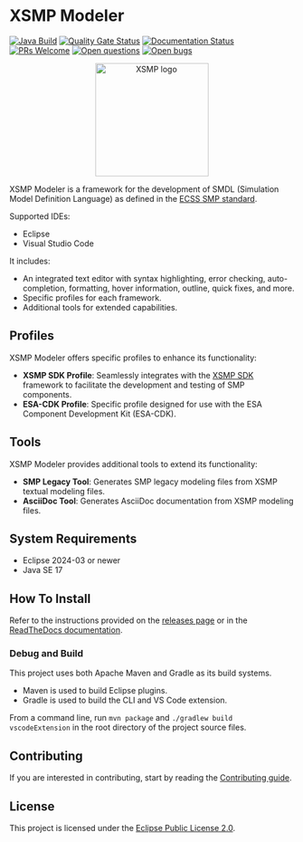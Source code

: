 # XSMP Modeler

[![Java Build](https://github.com/ThalesGroup/xsmp-modeler-core/actions/workflows/build.yml/badge.svg)](https://github.com/ThalesGroup/xsmp-modeler-core/actions/workflows/build.yml)
[![Quality Gate Status](https://sonarcloud.io/api/project_badges/measure?project=ThalesGroup_xsmp-modeler-core&metric=alert_status)](https://sonarcloud.io/summary/new_code?id=ThalesGroup_xsmp-modeler-core)
[![Documentation Status](https://readthedocs.org/projects/xsmp-modeler/badge/?version=latest)](https://xsmp-modeler.readthedocs.io/en/latest/?badge=latest)
[![PRs Welcome](https://img.shields.io/badge/PRs-welcome-brightgreen.svg?style=flat-curved)](https://github.com/ThalesGroup/xsmp-modeler-core/labels/help%20wanted)
[![Open questions](https://img.shields.io/badge/Open-questions-blue.svg?style=flat-curved)](https://github.com/ThalesGroup/xsmp-modeler-core/discussions)
[![Open bugs](https://img.shields.io/badge/Open-bugs-red.svg?style=flat-curved)](https://github.com/ThalesGroup/xsmp-modeler-core/labels/bug)

<p align="center">
    <picture>
      <source media="(prefers-color-scheme: dark)" width="200" srcset="https://github.com/ThalesGroup/xsmp-modeler-core/raw/main/docs/images/xsmp_logo_dark.svg">
      <source media="(prefers-color-scheme: light)" width="200" srcset="https://github.com/ThalesGroup/xsmp-modeler-core/raw/main/docs/images/xsmp_logo_light.svg">
      <img alt="XSMP logo" width="200" src="https://github.com/ThalesGroup/xsmp-modeler-core/raw/main/docs/images/xsmp_logo_light.svg">
    </picture>
</p>


XSMP Modeler is a framework for the development of SMDL (Simulation Model Definition Language) as defined in the [ECSS SMP standard](https://ecss.nl/standard/ecss-e-st-40-07c-simulation-modelling-platform-2-march-2020/).

Supported IDEs:
- Eclipse
- Visual Studio Code

It includes:
- An integrated text editor with syntax highlighting, error checking, auto-completion, formatting, hover information, outline, quick fixes, and more.
- Specific profiles for each framework.
- Additional tools for extended capabilities.

## Profiles

XSMP Modeler offers specific profiles to enhance its functionality:

- **XSMP SDK Profile**: Seamlessly integrates with the [XSMP SDK](https://github.com/ThalesGroup/xsmp-sdk) framework to facilitate the development and testing of SMP components.
- **ESA-CDK Profile**: Specific profile designed for use with the ESA Component Development Kit (ESA-CDK).

## Tools

XSMP Modeler provides additional tools to extend its functionality:

- **SMP Legacy Tool**: Generates SMP legacy modeling files from XSMP textual modeling files.
- **AsciiDoc Tool**: Generates AsciiDoc documentation from XSMP modeling files.

## System Requirements

- Eclipse 2024-03 or newer
- Java SE 17

## How To Install

Refer to the instructions provided on the [releases page](https://github.com/ThalesGroup/xsmp-modeler-core/releases) or in the [ReadTheDocs documentation](https://xsmp-modeler.readthedocs.io).

### Debug and Build

This project uses both Apache Maven and Gradle as its build systems.

- Maven is used to build Eclipse plugins.
- Gradle is used to build the CLI and VS Code extension.

From a command line, run `mvn package` and `./gradlew build vscodeExtension` in the root directory of the project source files.

## Contributing

If you are interested in contributing, start by reading the [Contributing guide](/CONTRIBUTING.md).

## License

This project is licensed under the [Eclipse Public License 2.0](http://www.eclipse.org/legal/epl-2.0/).
